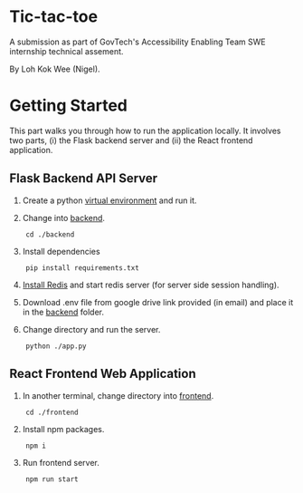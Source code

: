# Tic-tac-toe
A submission as part of GovTech's Accessibility Enabling Team SWE internship technical assement. 

By Loh Kok Wee (Nigel).

# Getting Started
This part walks you through how to run the application locally. It involves two parts, (i) the Flask backend server and (ii) the React frontend application.

## Flask Backend API Server
1. Create a python [virtual environment](https://realpython.com/python-virtual-environments-a-primer/#create-it) and run it.

2. Change into [backend](./backend/).
```
    cd ./backend
```

3. Install dependencies
```
    pip install requirements.txt
```

4. [Install Redis](https://redis.io/docs/getting-started/installation/) and start redis server (for server side session handling).

5. Download .env file from google drive link provided (in email) and place it in the [backend](./backend/) folder.

6. Change directory  and run the server.
```
    python ./app.py
```

## React Frontend Web Application
1. In another terminal, change directory into [frontend](./frontend/).
```
    cd ./frontend
```

2. Install npm packages.
```
    npm i
```

3. Run frontend server.
```
    npm run start
```
